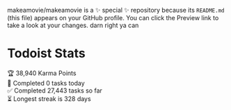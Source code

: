 makeamovie/makeamovie is a ✨ special ✨ repository because its `README.md` (this file) appears on your GitHub profile.
You can click the Preview link to take a look at your changes. darn right ya can

# Todoist Stats

<!-- TODO-IST:START -->
🏆  38,940 Karma Points           
🌸  Completed 0 tasks today           
✅  Completed 27,443 tasks so far           
⏳  Longest streak is 328 days
<!-- TODO-IST:END -->